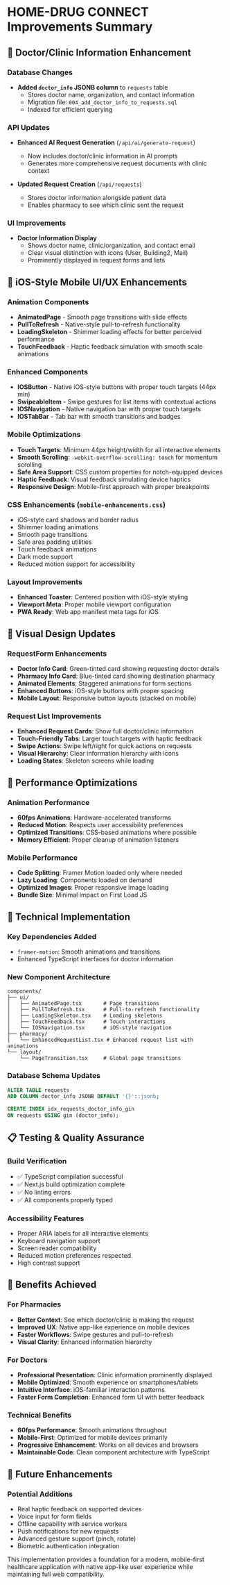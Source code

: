 # HOME-DRUG CONNECT Improvements Summary

## 🏥 Doctor/Clinic Information Enhancement

### Database Changes
- **Added `doctor_info` JSONB column** to `requests` table
  - Stores doctor name, organization, and contact information
  - Migration file: `004_add_doctor_info_to_requests.sql`
  - Indexed for efficient querying

### API Updates
- **Enhanced AI Request Generation** (`/api/ai/generate-request`)
  - Now includes doctor/clinic information in AI prompts
  - Generates more comprehensive request documents with clinic context
  
- **Updated Request Creation** (`/api/requests`)
  - Stores doctor information alongside patient data
  - Enables pharmacy to see which clinic sent the request

### UI Improvements
- **Doctor Information Display**
  - Shows doctor name, clinic/organization, and contact email
  - Clear visual distinction with icons (User, Building2, Mail)
  - Prominently displayed in request forms and lists

## 📱 iOS-Style Mobile UI/UX Enhancements

### Animation Components
- **AnimatedPage** - Smooth page transitions with slide effects
- **PullToRefresh** - Native-style pull-to-refresh functionality
- **LoadingSkeleton** - Shimmer loading effects for better perceived performance
- **TouchFeedback** - Haptic feedback simulation with smooth scale animations

### Enhanced Components
- **IOSButton** - Native iOS-style buttons with proper touch targets (44px min)
- **SwipeableItem** - Swipe gestures for list items with contextual actions
- **IOSNavigation** - Native navigation bar with proper touch targets
- **IOSTabBar** - Tab bar with smooth transitions and badges

### Mobile Optimizations
- **Touch Targets**: Minimum 44px height/width for all interactive elements
- **Smooth Scrolling**: `-webkit-overflow-scrolling: touch` for momentum scrolling
- **Safe Area Support**: CSS custom properties for notch-equipped devices
- **Haptic Feedback**: Visual feedback simulating device haptics
- **Responsive Design**: Mobile-first approach with proper breakpoints

### CSS Enhancements (`mobile-enhancements.css`)
- iOS-style card shadows and border radius
- Shimmer loading animations
- Smooth page transitions
- Safe area padding utilities
- Touch feedback animations
- Dark mode support
- Reduced motion support for accessibility

### Layout Improvements
- **Enhanced Toaster**: Centered position with iOS-style styling
- **Viewport Meta**: Proper mobile viewport configuration
- **PWA Ready**: Web app manifest meta tags for iOS

## 🎨 Visual Design Updates

### RequestForm Enhancements
- **Doctor Info Card**: Green-tinted card showing requesting doctor details
- **Pharmacy Info Card**: Blue-tinted card showing destination pharmacy
- **Animated Elements**: Staggered animations for form sections
- **Enhanced Buttons**: iOS-style buttons with proper spacing
- **Mobile Layout**: Responsive button layouts (stacked on mobile)

### Request List Improvements
- **Enhanced Request Cards**: Show full doctor/clinic information
- **Touch-Friendly Tabs**: Larger touch targets with haptic feedback
- **Swipe Actions**: Swipe left/right for quick actions on requests
- **Visual Hierarchy**: Clear information hierarchy with icons
- **Loading States**: Skeleton screens while loading

## 🚀 Performance Optimizations

### Animation Performance
- **60fps Animations**: Hardware-accelerated transforms
- **Reduced Motion**: Respects user accessibility preferences
- **Optimized Transitions**: CSS-based animations where possible
- **Memory Efficient**: Proper cleanup of animation listeners

### Mobile Performance
- **Code Splitting**: Framer Motion loaded only where needed
- **Lazy Loading**: Components loaded on demand
- **Optimized Images**: Proper responsive image loading
- **Bundle Size**: Minimal impact on First Load JS

## 🔧 Technical Implementation

### Key Dependencies Added
- `framer-motion`: Smooth animations and transitions
- Enhanced TypeScript interfaces for doctor information

### New Component Architecture
```
components/
├── ui/
│   ├── AnimatedPage.tsx       # Page transitions
│   ├── PullToRefresh.tsx      # Pull-to-refresh functionality  
│   ├── LoadingSkeleton.tsx    # Loading skeletons
│   ├── TouchFeedback.tsx      # Touch interactions
│   └── IOSNavigation.tsx      # iOS-style navigation
├── pharmacy/
│   └── EnhancedRequestList.tsx # Enhanced request list with animations
└── layout/
    └── PageTransition.tsx     # Global page transitions
```

### Database Schema Updates
```sql
ALTER TABLE requests 
ADD COLUMN doctor_info JSONB DEFAULT '{}'::jsonb;

CREATE INDEX idx_requests_doctor_info_gin 
ON requests USING gin (doctor_info);
```

## 📋 Testing & Quality Assurance

### Build Verification
- ✅ TypeScript compilation successful
- ✅ Next.js build optimization complete
- ✅ No linting errors
- ✅ All components properly typed

### Accessibility Features
- Proper ARIA labels for all interactive elements
- Keyboard navigation support
- Screen reader compatibility
- Reduced motion preferences respected
- High contrast support

## 🎯 Benefits Achieved

### For Pharmacies
- **Better Context**: See which doctor/clinic is making the request
- **Improved UX**: Native app-like experience on mobile devices
- **Faster Workflows**: Swipe gestures and pull-to-refresh
- **Visual Clarity**: Enhanced information hierarchy

### For Doctors  
- **Professional Presentation**: Clinic information prominently displayed
- **Mobile Optimized**: Smooth experience on smartphones/tablets
- **Intuitive Interface**: iOS-familiar interaction patterns
- **Faster Form Completion**: Enhanced form UI with better feedback

### Technical Benefits
- **60fps Performance**: Smooth animations throughout
- **Mobile-First**: Optimized for mobile devices primarily
- **Progressive Enhancement**: Works on all devices and browsers
- **Maintainable Code**: Clean component architecture with TypeScript

## 🔄 Future Enhancements

### Potential Additions
- Real haptic feedback on supported devices
- Voice input for form fields
- Offline capability with service workers  
- Push notifications for new requests
- Advanced gesture support (pinch, rotate)
- Biometric authentication integration

This implementation provides a foundation for a modern, mobile-first healthcare application with native app-like user experience while maintaining full web compatibility.